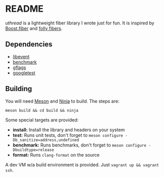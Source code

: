 # README

*uthread* is a lightweight fiber library I wrote just for fun. It is inspired by [Boost.fiber](https://github.com/boostorg/fiber) and [folly fibers](https://github.com/facebook/folly/tree/master/folly/fibers).

## Dependencies

- [libevent](https://github.com/libevent/libevent)
- [benchmark](https://github.com/google/benchmark)
- [gflags](https://github.com/gflags/gflags)
- [googletest](https://github.com/google/googletest)

## Building

You will need [Meson](http://mesonbuild.com/) and [Ninja](https://ninja-build.org/) to build. The steps are:

```
meson build && cd build && ninja
```

Some special targets are provided:

- **install:** Install the library and headers on your system
- **test:** Runs unit tests, don't forget to `meson configure -Db_sanitize=address,undefined`
- **benchmark:** Runs benchmarks, don't forget to `meson configure -Dbuildtype=release`
- **format:** Runs `clang-format` on the source

A dev VM w/a build environment is provided. Just `vagrant up && vagrant ssh`.

